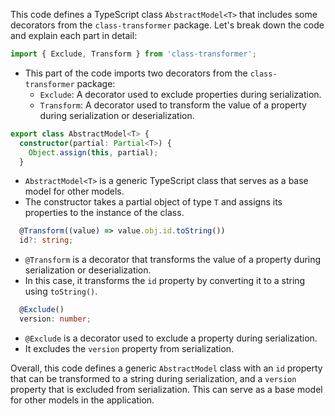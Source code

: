 This code defines a TypeScript class `AbstractModel<T>` that includes some decorators from the `class-transformer` package. Let's break down the code and explain each part in detail:

```typescript
import { Exclude, Transform } from 'class-transformer';
```

- This part of the code imports two decorators from the `class-transformer` package:
  - `Exclude`: A decorator used to exclude properties during serialization.
  - `Transform`: A decorator used to transform the value of a property during serialization or deserialization.

```typescript
export class AbstractModel<T> {
  constructor(partial: Partial<T>) {
    Object.assign(this, partial);
  }
```

- `AbstractModel<T>` is a generic TypeScript class that serves as a base model for other models.
- The constructor takes a partial object of type `T` and assigns its properties to the instance of the class.

```typescript
  @Transform((value) => value.obj.id.toString())
  id?: string;
```

- `@Transform` is a decorator that transforms the value of a property during serialization or deserialization.
- In this case, it transforms the `id` property by converting it to a string using `toString()`.

```typescript
  @Exclude()
  version: number;
```

- `@Exclude` is a decorator used to exclude a property during serialization.
- It excludes the `version` property from serialization.

Overall, this code defines a generic `AbstractModel` class with an `id` property that can be transformed to a string during serialization, and a `version` property that is excluded from serialization. This can serve as a base model for other models in the application.

